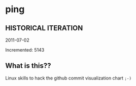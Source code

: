 # ping

## HISTORICAL ITERATION
2011-07-02

Incremented: 5143

## What is this?? 
Linux skills to hack the github commit visualization chart `;-)`
